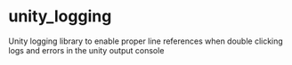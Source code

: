 # unity_logging
Unity logging library to enable proper line references when double clicking logs and errors in the unity output console 
